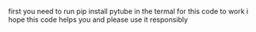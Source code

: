 first you need to run pip install pytube in the termal for this code to work i hope this code helps you and please use it responsibly
